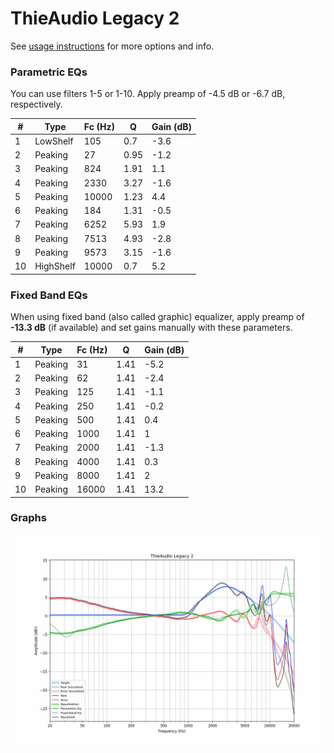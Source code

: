 # ThieAudio Legacy 2
See [usage instructions](https://github.com/jaakkopasanen/AutoEq#usage) for more options and info.

### Parametric EQs
You can use filters 1-5 or 1-10. Apply preamp of -4.5 dB or -6.7 dB, respectively.

|   # | Type      |   Fc (Hz) |    Q |   Gain (dB) |
|-----|-----------|-----------|------|-------------|
|   1 | LowShelf  |       105 | 0.7  |        -3.6 |
|   2 | Peaking   |        27 | 0.95 |        -1.2 |
|   3 | Peaking   |       824 | 1.91 |         1.1 |
|   4 | Peaking   |      2330 | 3.27 |        -1.6 |
|   5 | Peaking   |     10000 | 1.23 |         4.4 |
|   6 | Peaking   |       184 | 1.31 |        -0.5 |
|   7 | Peaking   |      6252 | 5.93 |         1.9 |
|   8 | Peaking   |      7513 | 4.93 |        -2.8 |
|   9 | Peaking   |      9573 | 3.15 |        -1.6 |
|  10 | HighShelf |     10000 | 0.7  |         5.2 |

### Fixed Band EQs
When using fixed band (also called graphic) equalizer, apply preamp of **-13.3 dB** (if available) and set gains manually with these parameters.

|   # | Type    |   Fc (Hz) |    Q |   Gain (dB) |
|-----|---------|-----------|------|-------------|
|   1 | Peaking |        31 | 1.41 |        -5.2 |
|   2 | Peaking |        62 | 1.41 |        -2.4 |
|   3 | Peaking |       125 | 1.41 |        -1.1 |
|   4 | Peaking |       250 | 1.41 |        -0.2 |
|   5 | Peaking |       500 | 1.41 |         0.4 |
|   6 | Peaking |      1000 | 1.41 |         1   |
|   7 | Peaking |      2000 | 1.41 |        -1.3 |
|   8 | Peaking |      4000 | 1.41 |         0.3 |
|   9 | Peaking |      8000 | 1.41 |         2   |
|  10 | Peaking |     16000 | 1.41 |        13.2 |

### Graphs
![](./ThieAudio%20Legacy%202.png)
